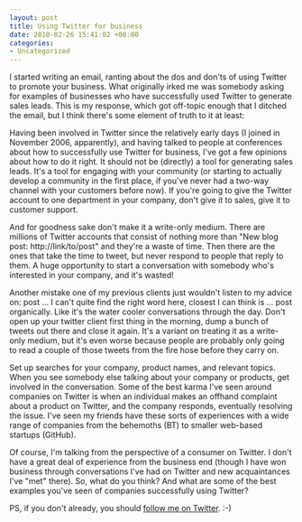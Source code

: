 ```yaml
---
layout: post
title: Using Twitter for business
date: 2010-02-26 15:41:02 +00:00
categories:
- Uncategorized
---
```

<p>I started writing an email, ranting about the dos and don'ts of using Twitter to promote your business. What originally irked me was somebody asking for examples of businesses who have successfully used Twitter to generate sales leads. This is my response, which got off-topic enough that I ditched the email, but I think there's some element of truth to it at least:</p>
<p>Having been involved in Twitter since the relatively early days (I joined in November 2006, apparently), and having talked to people at conferences about how to successfully use Twitter for business, I've got a few opinions about how to do it right. It should not be (directly) a tool for generating sales leads. It's a tool for engaging with your community (or starting to actually develop a community in the first place, if you've never had a two-way channel with your customers before now). If you're going to give the Twitter account to one department in your company, don't give it to sales, give it to customer support.</p>
<p>And for goodness sake don't make it a write-only medium. There are millions of Twitter accounts that consist of nothing more than "New blog post: http://link/to/post" and they're a waste of time. Then there are the ones that take the time to tweet, but never respond to people that reply to them. A huge opportunity to start a conversation with somebody who's interested in your company, and it's wasted!</p>
<p>Another mistake one of my previous clients just wouldn't listen to my advice on: post ... I can't quite find the right word here, closest I can think is ... post organically. Like it's the water cooler conversations through the day. Don't open up your twitter client first thing in the morning, dump a bunch of tweets out there and close it again. It's a variant on treating it as a write-only medium, but it's even worse because people are probably only going to read a couple of those tweets from the fire hose before they carry on.</p>
<p>Set up searches for your company, product names, and relevant topics. When you see somebody else talking about your company or products, get involved in the conversation. Some of the best karma I've seen around companies on Twitter is when an individual makes an offhand complaint about a product on Twitter, and the company responds, eventually resolving the issue. I've seen my friends have these sorts of experiences with a wide range of companies from the behemoths (BT) to smaller web-based startups (GitHub).</p>
<p>Of course, I'm talking from the perspective of a consumer on Twitter. I don't have a great deal of experience from the business end (though I have won business through conversations I've had on Twitter and new acquaintances I've "met" there). So, what do you think? And what are some of the best examples you've seen of companies successfully using Twitter?</p>
<p>PS, if you don't already, you should <a href="http://twitter.com/mathie">follow me on Twitter</a>. :-)</p>

